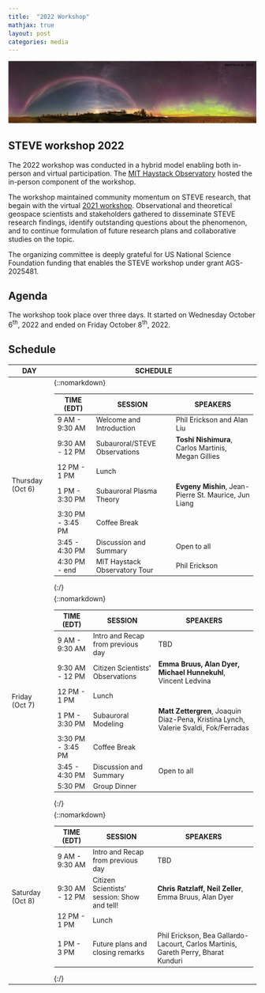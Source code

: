 ```yaml
---
title:  "2022 Workshop"
mathjax: true
layout: post
categories: media
---
```


![STEVE](/assets/Martinis-2022.png)


## STEVE workshop 2022

The 2022 workshop was conducted in a hybrid model enabling both in-person and virtual participation. The [MIT Haystack Observatory](https://www.haystack.mit.edu) hosted the in-person component of the workshop. 

The workshop maintained community momentum on STEVE research, that begain with the virtual [2021 workshop](https://steve-aurora.github.io/2021_workshop/).  Observational and theoretical geospace scientists and stakeholders gathered to disseminate STEVE research findings, identify outstanding questions about the phenomenon, and to continue formulation of future research plans and collaborative studies on the topic.

The organizing committee is deeply grateful for US National Science Foundation funding that enables the STEVE workshop under grant AGS-2025481.

## Agenda

The workshop took place over three days. It started on Wednesday October 6<sup>th</sup>, 2022 and ended on Friday October 8<sup>th</sup>, 2022.

## Schedule

| DAY      |SCHEDULE   |
|----------------|-------------------------------|
|Thursday (Oct 6)|{::nomarkdown}<table>  <thead>  <tr>  <th>TIME (EDT)</th>  <th>SESSION</th>  <th>SPEAKERS</th>  </tr>  </thead>  <tbody>  <tr>  <td>9 AM - 9:30 AM</td>  <td>Welcome and Introduction</td>  <td>Phil Erickson and Alan Liu</td>  </tr>  <tr>  <td>9:30 AM - 12 PM</td>  <td>Subauroral/STEVE Observations</td>  <td><b>Toshi Nishimura</b>, Carlos Martinis, Megan Gillies</td>  </tr>  <tr>  <td>12 PM - 1 PM</td>  <td>Lunch</td>  <td></td> </tr> <tr>  <td>1 PM - 3:30 PM</td>  <td>Subauroral Plasma Theory</td>  <td><b>Evgeny Mishin</b>, Jean-Pierre St. Maurice, Jun Liang</td> </tr> <tr>  <td>3:30 PM - 3:45 PM</td>  <td>Coffee Break</td>  <td></td> </tr> <tr>  <td>3:45 - 4:30 PM</td>  <td>Discussion and Summary</td>  <td>Open to all</td> </tr> <tr>  <td>4:30 PM - end</td>  <td>MIT Haystack Observatory Tour</td>  <td>Phil Erickson</td> </tr> </tbody>  </table>{:/} |
|Friday (Oct 7)|{::nomarkdown}<table>  <thead>  <tr>  <th>TIME (EDT)</th>  <th>SESSION</th>  <th>SPEAKERS</th>  </tr>  </thead>  <tbody>  <tr>  <td>9 AM - 9:30 AM</td>  <td>Intro and Recap from previous day</td>  <td>TBD</td>  </tr>  <tr>  <td>9:30 AM - 12 PM</td>  <td>Citizen Scientists' Observations</td>  <td><b>Emma Bruus, Alan Dyer, Michael Hunnekuhl</b>, Vincent Ledvina</td>  </tr>  <tr>  <td>12 PM - 1 PM</td>  <td>Lunch</td>  <td></td> </tr> <tr>  <td>1 PM - 3:30 PM</td>  <td>Subauroral Modeling</td>  <td><b>Matt Zettergren</b>, Joaquin Diaz-Pena, Kristina Lynch, Valerie Svaldi, Fok/Ferradas</td> </tr> <tr>  <td>3:30 PM - 3:45 PM</td>  <td>Coffee Break</td>  <td></td> </tr> <tr>  <td>3:45 - 4:30 PM</td>  <td>Discussion and Summary</td>  <td>Open to all</td> </tr> <tr>  <td>5:30 PM </td>  <td>Group Dinner</td>  <td></td> </tr> </tbody>  </table>{:/} | 
|Saturday (Oct 8)|{::nomarkdown}<table>  <thead>  <tr>  <th>TIME (EDT)</th>  <th>SESSION</th>  <th>SPEAKERS</th>  </tr>  </thead>  <tbody>  <tr>  <td>9 AM - 9:30 AM</td>  <td>Intro and Recap from previous day</td>  <td>TBD</td>  </tr>  <tr>  <td>9:30 AM - 12 PM</td>  <td>Citizen Scientists' session: Show and tell!</td>  <td><b>Chris Ratzlaff, Neil Zeller</b>, Emma Bruus, Alan Dyer</td>  </tr>  <tr>  <td>12 PM - 1 PM</td>  <td>Lunch</td>  <td></td> </tr> <tr>  <td>1 PM - 3 PM</td>  <td>Future plans and closing remarks</td>  <td>Phil Erickson, Bea Gallardo- Lacourt, Carlos Martinis, Gareth Perry, Bharat Kunduri</td> </tr>  </tbody>  </table>{:/} |